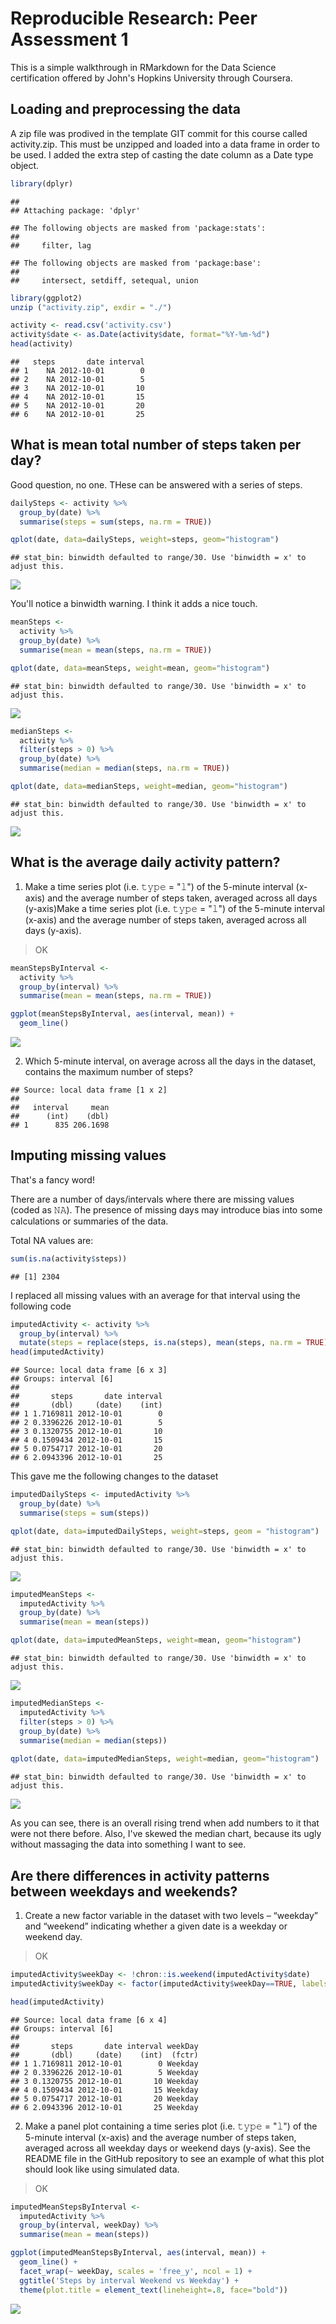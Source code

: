 # Reproducible Research: Peer Assessment 1


This is a simple walkthrough in RMarkdown for the Data Science certification offered by John's Hopkins University through Coursera.


## Loading and preprocessing the data


A zip file was prodived in the template GIT commit for this course called activity.zip. This must be unzipped and loaded into a data frame in order to be used. I added the extra step of casting the date column as a Date type object. 


```r
library(dplyr)
```

```
## 
## Attaching package: 'dplyr'
```

```
## The following objects are masked from 'package:stats':
## 
##     filter, lag
```

```
## The following objects are masked from 'package:base':
## 
##     intersect, setdiff, setequal, union
```

```r
library(ggplot2)
unzip ("activity.zip", exdir = "./")

activity <- read.csv('activity.csv')
activity$date <- as.Date(activity$date, format="%Y-%m-%d")
head(activity)
```

```
##   steps       date interval
## 1    NA 2012-10-01        0
## 2    NA 2012-10-01        5
## 3    NA 2012-10-01       10
## 4    NA 2012-10-01       15
## 5    NA 2012-10-01       20
## 6    NA 2012-10-01       25
```

## What is mean total number of steps taken per day?


Good question, no one. THese can be answered with a series of steps. 


```r
dailySteps <- activity %>% 
  group_by(date) %>% 
  summarise(steps = sum(steps, na.rm = TRUE))

qplot(date, data=dailySteps, weight=steps, geom="histogram")
```

```
## stat_bin: binwidth defaulted to range/30. Use 'binwidth = x' to adjust this.
```

![](PA1_template_files/figure-html/unnamed-chunk-2-1.png)


You'll notice a binwidth warning. I think it adds a nice touch.



```r
meanSteps <- 
  activity %>% 
  group_by(date) %>% 
  summarise(mean = mean(steps, na.rm = TRUE))

qplot(date, data=meanSteps, weight=mean, geom="histogram")
```

```
## stat_bin: binwidth defaulted to range/30. Use 'binwidth = x' to adjust this.
```

![](PA1_template_files/figure-html/unnamed-chunk-3-1.png)


```r
medianSteps <- 
  activity %>% 
  filter(steps > 0) %>% 
  group_by(date) %>% 
  summarise(median = median(steps, na.rm = TRUE))

qplot(date, data=medianSteps, weight=median, geom="histogram")
```

```
## stat_bin: binwidth defaulted to range/30. Use 'binwidth = x' to adjust this.
```

![](PA1_template_files/figure-html/unnamed-chunk-4-1.png)


## What is the average daily activity pattern?


1. Make a time series plot (i.e. 𝚝𝚢𝚙𝚎 = "𝚕") of the 5-minute interval (x-axis) and the average number of steps taken, averaged across all days (y-axis)Make a time series plot (i.e. 𝚝𝚢𝚙𝚎 = "𝚕") of the 5-minute interval (x-axis) and the average number of steps taken, averaged across all days (y-axis).

> OK


```r
meanStepsByInterval <- 
  activity %>% 
  group_by(interval) %>% 
  summarise(mean = mean(steps, na.rm = TRUE))

ggplot(meanStepsByInterval, aes(interval, mean)) + 
  geom_line()
```

![](PA1_template_files/figure-html/unnamed-chunk-5-1.png)

2. Which 5-minute interval, on average across all the days in the dataset, contains the maximum number of steps?


```
## Source: local data frame [1 x 2]
## 
##   interval     mean
##      (int)    (dbl)
## 1      835 206.1698
```


## Imputing missing values


That's a fancy word!

There are a number of days/intervals where there are missing values (coded as 𝙽𝙰). The presence of missing days may introduce bias into some calculations or summaries of the data.

Total NA values are:

```r
sum(is.na(activity$steps))
```

```
## [1] 2304
```

I replaced all missing values with an average for that interval using the following code


```r
imputedActivity <- activity %>%
  group_by(interval) %>%
  mutate(steps = replace(steps, is.na(steps), mean(steps, na.rm = TRUE)))
head(imputedActivity)
```

```
## Source: local data frame [6 x 3]
## Groups: interval [6]
## 
##       steps       date interval
##       (dbl)     (date)    (int)
## 1 1.7169811 2012-10-01        0
## 2 0.3396226 2012-10-01        5
## 3 0.1320755 2012-10-01       10
## 4 0.1509434 2012-10-01       15
## 5 0.0754717 2012-10-01       20
## 6 2.0943396 2012-10-01       25
```

This gave me the following changes to the dataset


```r
imputedDailySteps <- imputedActivity %>% 
  group_by(date) %>% 
  summarise(steps = sum(steps))

qplot(date, data=imputedDailySteps, weight=steps, geom = "histogram")
```

```
## stat_bin: binwidth defaulted to range/30. Use 'binwidth = x' to adjust this.
```

![](PA1_template_files/figure-html/unnamed-chunk-9-1.png)

```r
imputedMeanSteps <- 
  imputedActivity %>% 
  group_by(date) %>% 
  summarise(mean = mean(steps))

qplot(date, data=imputedMeanSteps, weight=mean, geom="histogram")
```

```
## stat_bin: binwidth defaulted to range/30. Use 'binwidth = x' to adjust this.
```

![](PA1_template_files/figure-html/unnamed-chunk-9-2.png)

```r
imputedMedianSteps <- 
  imputedActivity %>% 
  filter(steps > 0) %>% 
  group_by(date) %>% 
  summarise(median = median(steps))
 
qplot(date, data=imputedMedianSteps, weight=median, geom="histogram")
```

```
## stat_bin: binwidth defaulted to range/30. Use 'binwidth = x' to adjust this.
```

![](PA1_template_files/figure-html/unnamed-chunk-9-3.png)

As you can see, there is an overall rising trend when add numbers to it that were not there before. Also, I've skewed the median chart, because its ugly without massaging the data into something I want to see.

## Are there differences in activity patterns between weekdays and weekends?

1. Create a new factor variable in the dataset with two levels – “weekday” and “weekend” indicating whether a given date is a weekday or weekend day.

> OK


```r
imputedActivity$weekDay <- !chron::is.weekend(imputedActivity$date)
imputedActivity$weekDay <- factor(imputedActivity$weekDay==TRUE, labels=c("Weekend", "Weekday"))

head(imputedActivity)
```

```
## Source: local data frame [6 x 4]
## Groups: interval [6]
## 
##       steps       date interval weekDay
##       (dbl)     (date)    (int)  (fctr)
## 1 1.7169811 2012-10-01        0 Weekday
## 2 0.3396226 2012-10-01        5 Weekday
## 3 0.1320755 2012-10-01       10 Weekday
## 4 0.1509434 2012-10-01       15 Weekday
## 5 0.0754717 2012-10-01       20 Weekday
## 6 2.0943396 2012-10-01       25 Weekday
```

2. Make a panel plot containing a time series plot (i.e. 𝚝𝚢𝚙𝚎 = "𝚕") of the 5-minute interval (x-axis) and the average number of steps taken, averaged across all weekday days or weekend days (y-axis). See the README file in the GitHub repository to see an example of what this plot should look like using simulated data.

> OK


```r
imputedMeanStepsByInterval <-
  imputedActivity %>%
  group_by(interval, weekDay) %>%
  summarise(mean = mean(steps))

ggplot(imputedMeanStepsByInterval, aes(interval, mean)) + 
  geom_line() + 
  facet_wrap(~ weekDay, scales = 'free_y', ncol = 1) +
  ggtitle('Steps by interval Weekend vs Weekday') + 
  theme(plot.title = element_text(lineheight=.8, face="bold"))
```

![](PA1_template_files/figure-html/unnamed-chunk-11-1.png)
